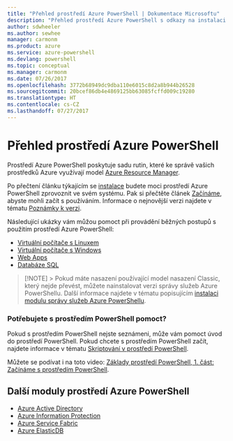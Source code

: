 ```yaml
---
title: "Přehled prostředí Azure PowerShell | Dokumentace Microsoftu"
description: "Přehled prostředí Azure PowerShell s odkazy na instalaci a konfiguraci."
author: sdwheeler
ms.author: sewhee
manager: carmonm
ms.product: azure
ms.service: azure-powershell
ms.devlang: powershell
ms.topic: conceptual
ms.manager: carmonm
ms.date: 07/26/2017
ms.openlocfilehash: 3772b68949dc9dba110e6015c8d2a8b944b26528
ms.sourcegitcommit: 20bcef86db4e4869125bb63085fcffd009c19280
ms.translationtype: HT
ms.contentlocale: cs-CZ
ms.lasthandoff: 07/27/2017
---
```

# <a name="overview-of-azure-powershell"></a>Přehled prostředí Azure PowerShell

Prostředí Azure PowerShell poskytuje sadu rutin, které ke správě vašich prostředků Azure využívají model [Azure Resource Manager](/azure/azure-resource-manager/resource-group-overview).

Po přečtení článku týkajícím se [instalace](install-azurerm-ps.md) budete moci prostředí Azure PowerShell zprovoznit ve svém systému. Pak si přečtěte článek [Začínáme](get-started-azureps.md), abyste mohli začít s používáním. Informace o nejnovější verzi najdete v tématu [Poznámky k verzi](release-notes-azureps.md).

Následující ukázky vám můžou pomoct při provádění běžných postupů s použitím prostředí Azure PowerShell:

* [Virtuální počítače s Linuxem](/azure/virtual-machines/virtual-machines-linux-powershell-samples?toc=/powershell/azure/toc.json)
* [Virtuální počítače s Windows](/azure/virtual-machines/virtual-machines-windows-powershell-samples?toc=/powershell/azure/toc.json)
* [Web Apps](/azure/app-service-web/app-service-powershell-samples?toc=/powershell/azure/toc.json)
* [Databáze SQL](/azure/sql-database/sql-database-powershell-samples?toc=/powershell/azure/toc.json)


> [!NOTE] > Pokud máte nasazení používající model nasazení Classic, který nejde převést, můžete nainstalovat verzi správy služeb Azure PowerShellu. Další informace najdete v tématu popisujícím [instalaci modulu správy služeb Azure PowerShellu](/powershell/azure/servicemanagement/install-azure-ps).


### <a name="need-help-with-powershell"></a>Potřebujete s prostředím PowerShell pomoct?

Pokud s prostředím PowerShell nejste seznámeni, může vám pomoct úvod do prostředí PowerShell. Pokud chcete s prostředím PowerShell začít, najdete informace v tématu [Skriptování v prostředí PowerShell](https://technet.microsoft.com/library/bb978526.aspx).

Můžete se podívat i na toto video: [Základy prostředí PowerShell, 1. část: Začínáme s prostředím PowerShell](https://channel9.msdn.com/Blogs/Taste-of-Premier/PowerShellBasicsPart1).

## <a name="other-azure-powershell-modules"></a>Další moduly prostředí Azure PowerShell

* [Azure Active Directory](/powershell/azure/active-directory/)
* [Azure Information Protection](/powershell/azure/aip/)
* [Azure Service Fabric](/powershell/azure/service-fabric/)
* [Azure ElasticDB](/powershell/azure/elasticdbjobs/)
